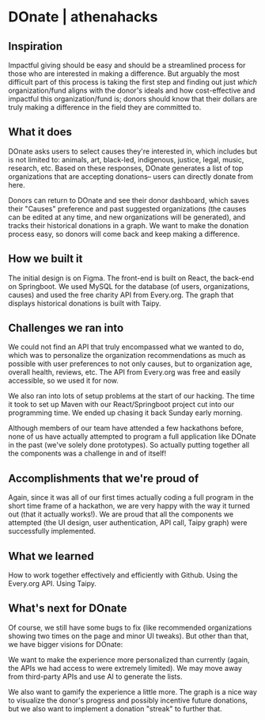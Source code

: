 # DOnate | athenahacks

## Inspiration
Impactful giving should be easy and should be a streamlined process for those who are interested in making a difference. But arguably the most difficult part of this process is taking the first step and finding out just _which_ organization/fund aligns with the donor's ideals and how cost-effective and impactful this organization/fund is; donors should know that their dollars are truly making a difference in the field they are committed to.

## What it does
DOnate asks users to select causes they're interested in, which includes but is not limited to: animals, art, black-led, indigenous, justice, legal, music, research, etc. Based on these responses, DOnate generates a list of top organizations that are accepting donations– users can directly donate from here. 

Donors can return to DOnate and see their donor dashboard, which saves their "Causes" preference and past suggested organizations (the causes can be edited at any time, and new organizations will be generated), and tracks their historical donations in a graph. We want to make the donation process easy, so donors will come back and keep making a difference.

## How we built it
The initial design is on Figma. The front-end is built on React, the back-end on Springboot. We used MySQL for the database (of users, organizations, causes) and used the free charity API from Every.org. The graph that displays historical donations is built with Taipy. 

## Challenges we ran into
We could not find an API that truly encompassed what we wanted to do, which was to personalize the organization recommendations as much as possible with user preferences to not only causes, but to organization age, overall health, reviews, etc. The API from Every.org was free and easily accessible, so we used it for now.

We also ran into lots of setup problems at the start of our hacking. The time it took to set up Maven with our React/Springboot project cut into our programming time. We ended up chasing it back Sunday early morning.

Although members of our team have attended a few hackathons before, none of us have actually attempted to program a full application like DOnate in the past (we've solely done prototypes). So actually putting together all the components was a challenge in and of itself!

## Accomplishments that we're proud of
Again, since it was all of our first times actually coding a full program in the short time frame of a hackathon, we are very happy with the way it turned out (that it actually works!). We are proud that all the components we attempted (the UI design, user authentication, API call, Taipy graph) were successfully implemented.

## What we learned
How to work together effectively and efficiently with Github. Using the Every.org API. Using Taipy. 

## What's next for DOnate
Of course, we still have some bugs to fix (like recommended organizations showing two times on the page and minor UI tweaks). But other than that, we have bigger visions for DOnate:

We want to make the experience more personalized than currently (again, the APIs we had access to were extremely limited). We may move away from third-party APIs and use AI to generate the lists. 

We also want to gamify the experience a little more. The graph is a nice way to visualize the donor's progress and possibly incentive future donations, but we also want to implement a donation "streak" to further that.
